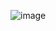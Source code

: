 ![image](https://user-images.githubusercontent.com/68781074/221351275-12fc8493-8ab8-49ee-b252-d5f471ef6cd9.png)
